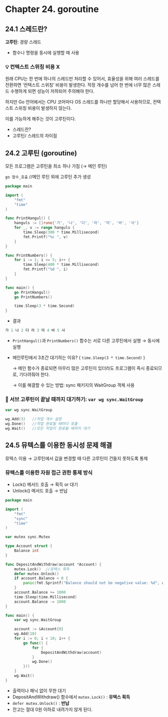 # Chapter 24. goroutine

## 24.1 스레드란?

**고루틴**: 경량 스레드

- 함수나 명령을 동시에 실행할 때 사용

### 💡 컨텍스트 스위칭 비용 X

원래 CPU는 한 번에 하나의 스레드만 처리할 수 있어서, 효율성을 위해 여러 스레드를 전환하면 ‘컨텍스트 스위칭’ 비용이 발생한다. 적정 개수를 넘어 한 번에 너무 많은 스레드 수행하게 되면 성능이 저하되어 주의해야 한다.   

하지만 Go 언어에서는 CPU 코어마다 OS 스레드를 하나만 할당해서 사용하므로, 컨텍스트 스위칭 비용이 발생하지 않는다.

이를 가능하게 해주는 것이 고루틴이다.

- 스레드란?
- 고루틴/ 스레드의 차이점

## **24.2 고루틴 (goroutine)**

모든 프로그램은 고루틴을 최소 하나 가짐 (→ 메인 루틴)   

`go 함수_호출`  //메인 루틴 외에 고루틴 추가 생성

```go
package main

import (
	"fmt"
	"time"
)

func PrintHangul() {
	hanguls := []rune{'가', '나', '다', '라', '마', '바', '사'}
	for _, v := range hanguls {
		time.Sleep(300 * time.Millisecond)
		fmt.Printf("%c ", v)
	}
}

func PrintNumbers() {
	for i := 1; i <= 5; i++ {
		time.Sleep(400 * time.Millisecond)
		fmt.Printf("%d ", i)
	}
}

func main() {
	go PrintHangul()
	go PrintNumbers()

	time.Sleep(3 * time.Second)
}
```

- 결과

```go
가 1 나 2 다 라 3 마 4 바 5 사
```

- `PrintHangul()`과 `PrintNumbers()` 함수는 서로 다른 고루틴에서 실행 → 동시에 실행
- 메인루틴에서 3초간 대기하는 이유? ( `time.Sleep(3 * time.Second)` )
    
    → 메인 함수가 종료되면 아무리 많은 고루틴이 있더라도 프로그램이 즉시 종료되므로, 기다려줘야 한다.     
    
    → 이를 해결할 수 있는 방법: sync 패키지의 WaitGroup 객체 사용
    

### 📌 서브 고루틴이 끝날 때까지 대기하기: `var wg sync.WaitGroup`

```go
var wg sync.WaitGroup

wg.Add(3)   //작업 개수 설정
wg.Done()   //작업 완료될 때마다 호출
wg.Wait()   //모든 작업이 완료될 때까지 대기
```

## **24.5 뮤텍스를 이용한 동시성 문제 해결**

뮤텍스 이용 → 고루틴에서 값을 변경할 때 다른 고루틴이 건들지 못하도록 통제

### 뮤텍스를 이용한 자원 접근 권한 통제 방식

- Lock() 메서드 호출 → 획득 or 대기
- Unlock() 메서드 호출 → 반납

```go
package main

import (
	"fmt"
	"sync"
	"time"
)

var mutex sync.Mutex

type Account struct {
	Balance int
}

func DepositAndWithdraw(account *Account) {
	mutex.Lock()  //뮤텍스 획득
	defer mutex.Unlock()
	if account.Balance < 0 {
		panic(fmt.Sprintf("Balance should not be negative value: %d", account.Balance))
	}
	account.Balance += 1000
	time.Sleep(time.Millisecond)
	account.Balance -= 1000
}

func main() {
	var wg sync.WaitGroup

	account := &Account{0}
	wg.Add(10)
	for i := 0; i < 10; i++ {
		go func() {
			for {
				DepositAndWithdraw(account)
			}
			wg.Done()
		}()
	}
	wg.Wait()
}
```

- 출력이나 패닉 없이 무한 대기
- DepositAndWithdraw() 함수에서 `mutex.Lock()` : **뮤텍스 획득**
- `defer mutex.Unlock()` : **반납**
- 잔고는 절대 0원 이하로 내려가지 않게 된다.
